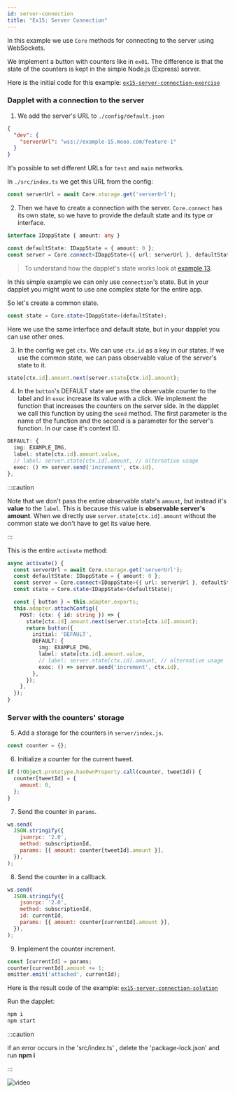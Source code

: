 ```yaml
---
id: server-connection
title: "Ex15: Server Connection"
---
```


In this example we use `Core` methods for connecting to the server using WebSockets.

We implement a button with counters like in `ex01`. The difference is that the state of the counters is kept in the simple Node.js (Express) server.

Here is the initial code for this example: [`ex15-server-connection-exercise`](https://github.com/dapplets/dapplet-template/tree/ex15-server-connection-exercise)

### Dapplet with a connection to the server

1.  We add the server's URL to `./config/default.json`

  ```json
  {
    "dev": {
      "serverUrl": "wss://example-15.mooo.com/feature-1"
    }
  }
  ```

  It's possible to set different URLs for `test` and `main` networks.

  In `./src/index.ts` we get this URL from the config:

  ```typescript
  const serverUrl = await Core.storage.get('serverUrl');
  ```

2.  Then we have to create a connection with the server. `Core.connect` has its own state, so we have to provide the default state and its type or interface.

  ```typescript
  interface IDappState { amount: any }
  
  const defaultState: IDappState = { amount: 0 };
  const server = Core.connect<IDappState>({ url: serverUrl }, defaultState);
  ```

  > To understand how the dapplet's state works look at [example 13](/docs/shared-state).

  In this simple example we can only use `connection`'s state. But in your dapplet you might want to use one complex state for the entire app.

  So let's create a common state.

  ```typescript
  const state = Core.state<IDappState>(defaultState);
  ```

  Here we use the same interface and default state, but in your dapplet you can use other ones.

3.  In the config we get `ctx`. We can use `ctx.id` as a key in our states. If we use the common state, we can pass observable value of the server's state to it.

  ```typescript
  state[ctx.id].amount.next(server.state[ctx.id].amount);
  ```

4.  In the `button`'s DEFAULT state we pass the observable counter to the label and in `exec` increase its value with a click.
We implement the function that increases the counters on the server side. In the dapplet we call this function by using the `send` method. The first parameter is the name of the function and the second is a parameter for the server's function. In our case it's context ID.

  ```typescript
  DEFAULT: {
    img: EXAMPLE_IMG,
    label: state[ctx.id].amount.value,
    // label: server.state[ctx.id].amount, // alternative usage
    exec: () => server.send('increment', ctx.id),
  },
  ```

:::caution

Note that we don't pass the entire observable state's `amount`, but instead it's **value** to the `label`. This is because this value is **observable server's amount**.
When we directly use `server.state[ctx.id].amount` without the common state we don't have to get its value here.

:::

  This is the entire `activate` method:

  ```typescript
  async activate() {
    const serverUrl = await Core.storage.get('serverUrl');
    const defaultState: IDappState = { amount: 0 };
    const server = Core.connect<IDappState>({ url: serverUrl }, defaultState);
    const state = Core.state<IDappState>(defaultState);

    const { button } = this.adapter.exports;
    this.adapter.attachConfig({
      POST: (ctx: { id: string }) => {
        state[ctx.id].amount.next(server.state[ctx.id].amount);
        return button({
          initial: 'DEFAULT',
          DEFAULT: {
            img: EXAMPLE_IMG,
            label: state[ctx.id].amount.value,
            // label: server.state[ctx.id].amount, // alternative usage
            exec: () => server.send('increment', ctx.id),
          },
        });
      },
    });
  }
  ```

### Server with the counters' storage

5.  Add a storage for the counters in `server/index.js`.

  ```js
  const counter = {};
  ```

6.  Initialize a counter for the current tweet.

  ```js
  if (!Object.prototype.hasOwnProperty.call(counter, tweetId)) {
    counter[tweetId] = {
      amount: 0,
    };
  }
  ```

7.  Send the counter in `params`.

  ```js
  ws.send(
    JSON.stringify({
      jsonrpc: '2.0',
      method: subscriptionId,
      params: [{ amount: counter[tweetId].amount }],
    }),
  );
  ```

8.  Send the counter in a callback.

  ```js
  ws.send(
    JSON.stringify({
      jsonrpc: '2.0',
      method: subscriptionId,
      id: currentId,
      params: [{ amount: counter[currentId].amount }],
    }),
  );
  ```

9.  Implement the counter increment.

  ```js
  const [currentId] = params;
  counter[currentId].amount += 1;
  emitter.emit('attached', currentId);
  ```

Here is the result code of the example: [`ex15-server-connection-solution`](https://github.com/dapplets/dapplet-template/tree/ex15-server-connection-solution)

Run the dapplet:

```bash
npm i
npm start
```

:::caution

if an error occurs in the 'src/index.ts' , delete the 'package-lock.json' and run **npm i**

:::

![video](/video/ex_15.gif)